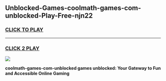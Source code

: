 
## Unblocked-Games-coolmath-games-com-unblocked-Play-Free-njn22
<h3>
<a href="https://premium76.site?title=coolmath-games-com-unblocked&ref=20A">CLICK TO PLAY</a></h3>
<hr>

<h3>
<a href="https://premium76.site?title=coolmath-games-com-unblocked&ref=20A">CLICK 2 PLAY</a>
  
</h3>

<a href="https://premium76.site?title=coolmath-games-com-unblocked&ref=20A"><img src="https://clearcache.store/games.png"></a>


**coolmath-games-com-unblocked games unblocked: Your Gateway to Fun and Accessible Online Gaming**
